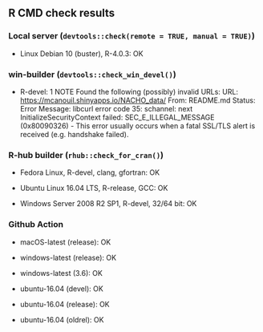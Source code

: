 ## R CMD check results

### Local server (`devtools::check(remote = TRUE, manual = TRUE)`)

* Linux Debian 10 (buster), R-4.0.3: OK

### win-builder (`devtools::check_win_devel()`)

* R-devel: 1 NOTE
  Found the following (possibly) invalid URLs:
    URL: https://mcanouil.shinyapps.io/NACHO_data/
      From: README.md
      Status: Error
      Message: libcurl error code 35:
        	schannel: next InitializeSecurityContext failed: SEC_E_ILLEGAL_MESSAGE (0x80090326) - This error usually occurs when a fatal SSL/TLS alert is received (e.g. handshake failed).

### R-hub builder (`rhub::check_for_cran()`)

* Fedora Linux, R-devel, clang, gfortran: OK

* Ubuntu Linux 16.04 LTS, R-release, GCC: OK

* Windows Server 2008 R2 SP1, R-devel, 32/64 bit: OK

### Github Action

* macOS-latest (release): OK

* windows-latest (release): OK

* windows-latest (3.6): OK

* ubuntu-16.04 (devel): OK

* ubuntu-16.04 (release): OK

* ubuntu-16.04 (oldrel): OK
